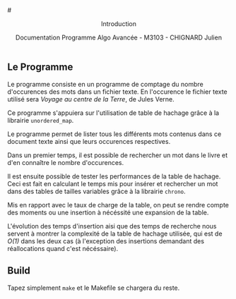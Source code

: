#<center> Introduction</center>

<center>Documentation Programme Algo Avancée - M3103 - CHIGNARD Julien</center>

<br/>

## Le Programme

Le programme consiste en un programme de comptage du nombre d'occurences des mots dans un fichier texte. En l'occurence le fichier texte utilisé sera *Voyage au centre de la Terre*, de Jules Verne.

Ce programme s'appuiera sur l'utilisation de table de hachage grâce à la librairie `unordered_map`.

Le programme permet de lister tous les différents mots contenus dans ce document texte ainsi que leurs occurences respectives.

Dans un premier temps, il est possible de rechercher un mot dans le livre et d'en connaître le nombre d'occurences.

Il est ensuite possible de tester les performances de la table de hachage. Ceci est fait en calculant le temps mis pour insérer et rechercher un mot dans des tables de tailles variables grâce à la librairie `chrono`.

Mis en rapport avec le taux de charge de la table, on peut se rendre compte des moments ou une insertion à nécéssité une expansion de la table.

L'évolution des temps d'insertion aisi que des temps de recherche nous servent à montrer la complexité de la table de hachage utilisée, qui est de *O(1)* dans les deux cas (à l'exception des insertions demandant des réallocations quand c'est nécéssaire).

## Build

Tapez simplement `make` et le Makefile se chargera du reste.
